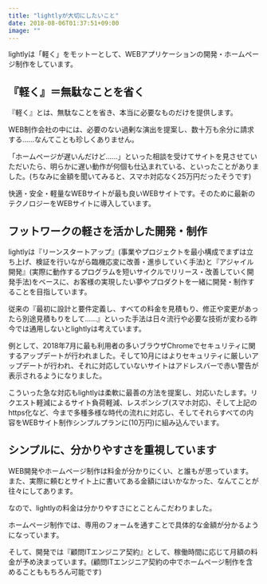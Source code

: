 ```yaml
---
title: "lightlyが大切にしたいこと"
date: 2018-08-06T01:37:51+09:00
image: ""
---
```

lightlyは「軽く」をモットーとして、WEBアプリケーションの開発・ホームページ制作をしています。

## 『軽く』＝無駄なことを省く

『軽く』とは、無駄なことを省き、本当に必要なものだけを提供します。

WEB制作会社の中には、必要のない過剰な演出を提案し、数十万も余分に請求する……なんてことも珍しくありません。

「ホームページが遅いんだけど……」といった相談を受けてサイトを見させていただいたら、明らかに遅い動作が何個も仕込まれている、といったことがありました。(ちなみに金額を聞いてみると、スマホ対応なく25万円だったそうです)

快適・安全・軽量なWEBサイトが最も良いWEBサイトです。そのために最新のテクノロジーをWEBサイトに導入しています。

## フットワークの軽さを活かした開発・制作

lightlyは『リーンスタートアップ』(事業やプロジェクトを最小構成でまずは立ち上げ、検証を行いながら臨機応変に改善・進歩していく手法)と『アジャイル開発』(実際に動作するプログラムを短いサイクルでリリース・改善していく開発手法)をベースに、お客様の実現したい夢やプロダクトを一緒に開発・制作することを目指しています。

従来の『最初に設計と要件定義し、すべての料金を見積もり、修正や変更があったら別途見積もりをして……』といった手法は日々流行や必要な技術が変わる昨今では通用しないとlightlyは考えています。

例として、2018年7月に最も利用者の多いブラウザChromeでセキュリティに関するアップデートが行われました。そして10月にはよりセキュリティに厳しいアップデートが行われ、それに対応していないサイトはアドレスバーで赤い警告が表示されるようになりました。

こういった急な対応もlightlyは柔軟に最善の方法を提案し、対応いたします。リクエスト軽減によるサイト負荷軽減、レスポンシブ(スマホ対応)、そして上記のhttps化など、今まで多種多様な時代の流れに対応し、そしてそれらすべての内容をWEBサイト制作シンプルプランに(10万円)に組み込んでいます。

## シンプルに、分かりやすさを重視しています

WEB開発やホームページ制作は料金が分かりにくい、と誰もが思っています。また、実際に頼むとサイト上に書いてある金額にはいかなかった、なんてことが往々にしてあります。

なので、lightlyの料金は分かりやすさにとことんこだわりました。

ホームページ制作では、専用のフォームを通すことで具体的な金額が分かるようになっています。

そして、開発では『顧問ITエンジニア契約』として、稼働時間に応じて月額の料金が予め決まっています。(顧問ITエンジニア契約の中でホームページ制作を含めることももちろん可能です)





